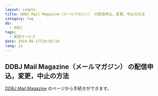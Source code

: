 ```yaml
---
layout: simple
title: DDBJ Mail Magazine（メールマガジン） の配信申込，変更，中止の方法
category: faq
db:
  - ddbj
tags: 
  - 配信サービス
date: 2014-06-17T10:02:24
lang: ja
---
```


## DDBJ Mail Magazine（メールマガジン） の配信申込，変更，中止の方法

<a href="/subscribe-ddbj.html">DDBJ Mail Magazine</a> のページから手続きができます。
